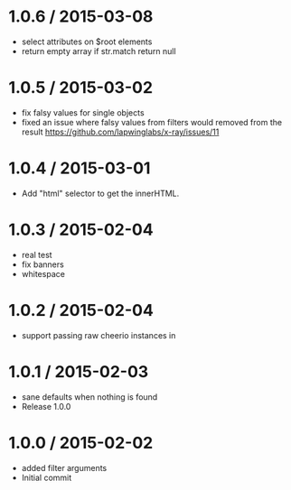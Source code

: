 
1.0.6 / 2015-03-08
==================

  * select attributes on $root elements
  * return empty array if str.match return null

1.0.5 / 2015-03-02
==================

  * fix falsy values for single objects
  * fixed an issue where falsy values from filters would removed from the result https://github.com/lapwinglabs/x-ray/issues/11

1.0.4 / 2015-03-01
==================

  * Add "html" selector to get the innerHTML.

1.0.3 / 2015-02-04
==================

  * real test
  * fix banners
  * whitespace

1.0.2 / 2015-02-04
==================

  * support passing raw cheerio instances in

1.0.1 / 2015-02-03
==================

  * sane defaults when nothing is found
  * Release 1.0.0

1.0.0 / 2015-02-02
==================

  * added filter arguments
  * Initial commit
